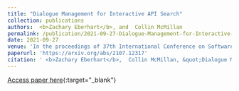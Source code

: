 ```yaml
---
title: "Dialogue Management for Interactive API Search"
collection: publications
authors:  <b>Zachary Eberhart</b>, and  Collin McMillan
permalink: /publication/2021-09-27-Dialogue-Management-for-Interactive-API-Search
date: 2021-09-27
venue: 'In the proceedings of 37th International Conference on Software Maintenance and Evolution (ICSME&apos;21)'
paperurl: 'https://arxiv.org/abs/2107.12317'
citation: ' <b>Zachary Eberhart</b>,  Collin McMillan, &quot;Dialogue Management for Interactive API Search.&quot; In the proceedings of 37th International Conference on Software Maintenance and Evolution (ICSME&apos;21), 2021.'
---
```

[Access paper here](https://arxiv.org/abs/2107.12317){:target="_blank"}
